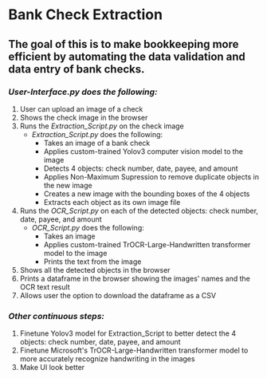 # Bank Check Extraction

## The goal of this is to make bookkeeping more efficient by automating the data validation and data entry of bank checks.

### *User-Interface.py does the following:*
1. User can upload an image of a check
2. Shows the check image in the browser
3. Runs the *Extraction_Script.py* on the check image
    - *Extraction_Script.py* does the following:
        - Takes an image of a bank check
        - Applies custom-trained Yolov3 computer vision model to the image 
        - Detects 4 objects: check number, date, payee, and amount
        - Applies Non-Maximum Supression to remove duplicate objects in the new image
        - Creates a new image with the bounding boxes of the 4 objects
        - Extracts each object as its own image file
4. Runs the *OCR_Script.py* on each of the detected objects: check number, date, payee, and amount
    - *OCR_Script.py* does the following:
        - Takes an image
        - Applies custom-trained TrOCR-Large-Handwritten transformer model to the image
        - Prints the text from the image
5. Shows all the detected objects in the browser
6. Prints a dataframe in the browser showing the images' names and the OCR text result
7. Allows user the option to download the dataframe as a CSV


### *Other continuous steps:*
1. Finetune Yolov3 model for Extraction_Script to better detect the 4 objects: check number, date, payee, and amount
2. Finetune Microsoft's TrOCR-Large-Handwritten transformer model to more accurately recognize handwriting in the images
3. Make UI look better